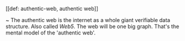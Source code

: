 [[def: authentic-web, authentic web]]

~ The authentic web is the internet as a whole giant verifiable data structure. Also called _Web5_. The web will be one big graph. That's the mental model of the 'authentic web'.

